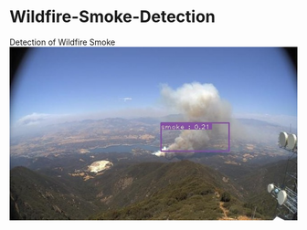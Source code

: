 # Wildfire-Smoke-Detection
Detection of Wildfire Smoke
![Wildfire Smoke Detection](outputfinal.png)
